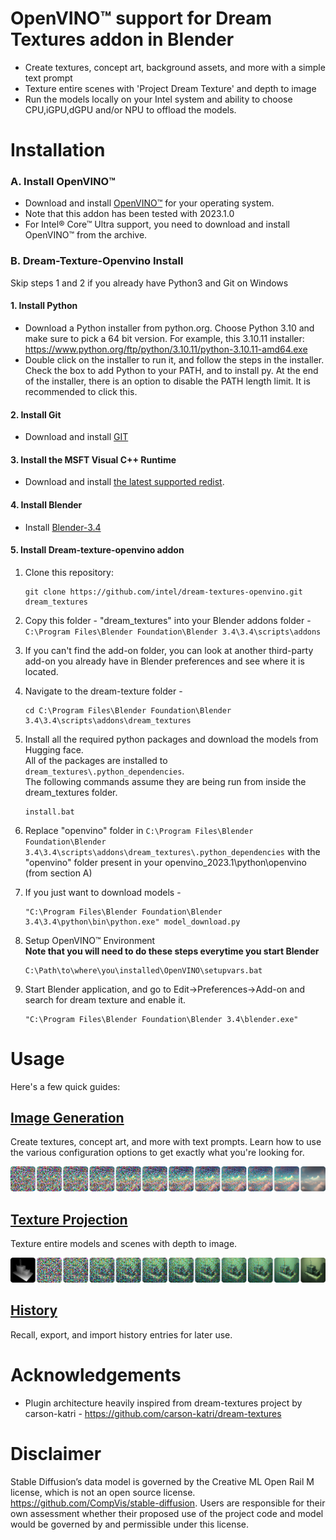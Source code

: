 # OpenVINO™ support for Dream Textures addon in Blender

* Create textures, concept art, background assets, and more with a simple text prompt
* Texture entire scenes with 'Project Dream Texture' and depth to image
* Run the models locally on your Intel system and ability to choose CPU,iGPU,dGPU and/or NPU to offload the models. 


# Installation

### A. Install OpenVINO™
- Download and install [OpenVINO™](https://github.com/openvinotoolkit/openvino/releases) for your operating system.
- Note that this addon has been tested with 2023.1.0 
- For Intel&reg; Core™ Ultra support, you need to download and install OpenVINO™ from the archive.

### B. Dream-Texture-Openvino Install
Skip steps 1 and 2 if you already have Python3 and Git on Windows

#### 1. Install Python
- Download a Python installer from python.org. Choose Python 3.10 and make sure to pick a 64 bit version. For example, this 3.10.11 installer: https://www.python.org/ftp/python/3.10.11/python-3.10.11-amd64.exe <br>
- Double click on the installer to run it, and follow the steps in the installer. Check the box to add Python to your PATH, and to install py. At the end of the installer, there is an option to disable the PATH length limit. It is recommended to click this. <br>

#### 2. Install Git
- Download and install [GIT](https://git-scm.com/)

#### 3. Install the MSFT Visual C++ Runtime
- Download and install [the latest supported redist](https://learn.microsoft.com/en-us/cpp/windows/latest-supported-vc-redist).

#### 4. Install Blender
- Install [Blender-3.4](https://mirrors.dotsrc.org/blender/release/Blender3.4/blender-3.4.0-windows-x64.msi)

#### 5. Install Dream-texture-openvino addon

1. Clone this repository: <br>
    ```
    git clone https://github.com/intel/dream-textures-openvino.git dream_textures
    ``` 
2. Copy this folder - "dream_textures" into your Blender addons folder -  ```C:\Program Files\Blender Foundation\Blender 3.4\3.4\scripts\addons``` <br>
3. If you can't find the add-on folder, you can look at another third-party add-on you already have in Blender preferences and see where it is located.<br>
4. Navigate to the dream-texture folder - <br>
    ```
    cd C:\Program Files\Blender Foundation\Blender 3.4\3.4\scripts\addons\dream_textures
    ``` 
5. Install all the required python packages and download the models from Hugging face. <br>
   All of the packages are installed to ```dream_textures\.python_dependencies```. <br>
   The following commands assume they are being run from inside the dream_textures folder. <br>
   ```
   install.bat
   ```
6. Replace "openvino" folder in ```C:\Program Files\Blender Foundation\Blender 3.4\3.4\scripts\addons\dream_textures\.python_dependencies``` with the "openvino" folder present in your openvino_2023.1\python\openvino (from section A) <br>

7. If you just want to download models - <br>
    ```
    "C:\Program Files\Blender Foundation\Blender 3.4\3.4\python\bin\python.exe" model_download.py
    ```
8. Setup OpenVINO™ Environment <br>
   <b>Note that you will need to do these steps everytime you start Blender</b>
   ```
   C:\Path\to\where\you\installed\OpenVINO\setupvars.bat
   ```
7. Start Blender application, and go to Edit->Preferences->Add-on and search for dream texture and enable it. 
   ```
   "C:\Program Files\Blender Foundation\Blender 3.4\blender.exe"
   ```



# Usage

Here's a few quick guides:


## [Image Generation](docs/IMAGE_GENERATION.md)
Create textures, concept art, and more with text prompts. Learn how to use the various configuration options to get exactly what you're looking for.

![A graphic showing each step of the image generation process](docs/assets/image_generation.png)

## [Texture Projection](docs/TEXTURE_PROJECTION.md)
Texture entire models and scenes with depth to image.

![A graphic showing each step of the texture projection process](docs/assets/texture_projection.png)

## [History](docs/HISTORY.md)
Recall, export, and import history entries for later use.



# Acknowledgements
* Plugin architecture heavily inspired from dream-textures project by carson-katri - https://github.com/carson-katri/dream-textures


# Disclaimer
Stable Diffusion’s data model is governed by the Creative ML Open Rail M license, which is not an open source license.
https://github.com/CompVis/stable-diffusion. Users are responsible for their own assessment whether their proposed use of the project code and model would be governed by and permissible under this license.

